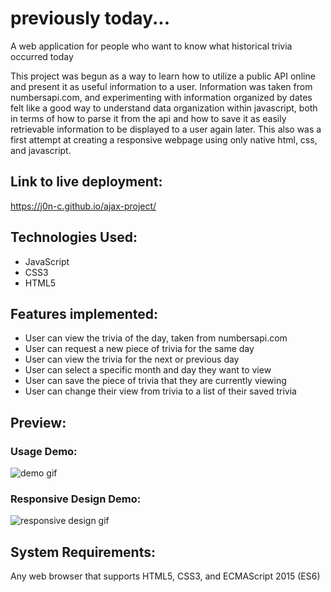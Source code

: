 # previously today...

A web application for people who want to know what historical trivia occurred today

This project was begun as a way to learn how to utilize a public API online and present it as
useful information to a user. Information was taken from numbersapi.com, and experimenting
with information organized by dates felt like a good way to understand data organization
within javascript, both in terms of how to parse it from the api and how to save it as easily
retrievable information to be displayed to a user again later. This also was a first attempt at
creating a responsive webpage using only native html, css, and javascript.

## Link to live deployment:
https://j0n-c.github.io/ajax-project/

## Technologies Used:
* JavaScript
* CSS3
* HTML5

## Features implemented:
* User can view the trivia of the day, taken from numbersapi.com
* User can request a new piece of trivia for the same day
* User can view the trivia for the next or previous day
* User can select a specific month and day they want to view
* User can save the piece of trivia that they are currently viewing
* User can change their view from trivia to a list of their saved trivia

## Preview:
### Usage Demo:
![demo gif](https://github.com/J0N-C/previously-today/images/previously-today-demo.gif "demo gif")

### Responsive Design Demo:
![responsive design gif](https://github.com/J0N-C/previously-today/images/responsive-previously-today.gif "responsive design gif")

## System Requirements:
Any web browser that supports HTML5, CSS3, and ECMAScript 2015 (ES6)
